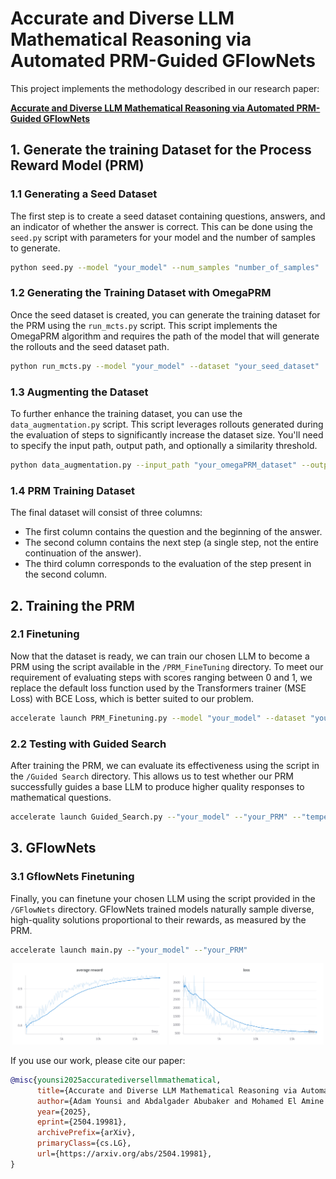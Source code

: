# Accurate and Diverse LLM Mathematical Reasoning via Automated PRM-Guided GFlowNets

This project implements the methodology described in our research paper:

**[Accurate and Diverse LLM Mathematical Reasoning via Automated PRM-Guided GFlowNets](https://arxiv.org/abs/2504.19981)**

## 1. Generate the training Dataset for the Process Reward Model (PRM)
### 1.1 Generating a Seed Dataset

The first step is to create a seed dataset containing questions, answers, and an indicator of whether the answer is correct. This can be done using the `seed.py` script with parameters for your model and the number of samples to generate.
```bash
python seed.py --model "your_model" --num_samples "number_of_samples"
```
### 1.2 Generating the Training Dataset with OmegaPRM

Once the seed dataset is created, you can generate the training dataset for the PRM using the `run_mcts.py` script. This script implements the OmegaPRM algorithm and requires the path of the model that will generate the rollouts and the seed dataset path.
```bash
python run_mcts.py --model "your_model" --dataset "your_seed_dataset"
```
### 1.3 Augmenting the Dataset

To further enhance the training dataset, you can use the `data_augmentation.py` script. This script leverages rollouts generated during the evaluation of steps to significantly increase the dataset size. You'll need to specify the input path, output path, and optionally a similarity threshold.
```bash
python data_augmentation.py --input_path "your_omegaPRM_dataset" --output_path "output_path_dataset.csv" --similarity_threshold 0.88
```
### 1.4 PRM Training Dataset
The final dataset will consist of three columns:  
- The first column contains the question and the beginning of the answer.  
- The second column contains the next step (a single step, not the entire continuation of the answer).  
- The third column corresponds to the evaluation of the step present in the second column.  

## 2. Training the PRM

### 2.1 Finetuning
Now that the dataset is ready, we can train our chosen LLM to become a PRM using the script available in the `/PRM_FineTuning` directory. To meet our requirement of evaluating steps with scores ranging between 0 and 1, we replace the default loss function used by the Transformers trainer (MSE Loss) with BCE Loss, which is better suited to our problem.
```bash
accelerate launch PRM_Finetuning.py --model "your_model" --dataset "your_dataset"
```

### 2.2 Testing with Guided Search

After training the PRM, we can evaluate its effectiveness using the script in the `/Guided Search` directory. This allows us to test whether our PRM successfully guides a base LLM to produce higher quality responses to mathematical questions.
```bash
accelerate launch Guided_Search.py --"your_model" --"your_PRM" --"temperature" --"top_p" --"number_of_proposed_steps" --"max_steps"
```
## 3. GFlowNets

### 3.1 GflowNets Finetuning
Finally, you can finetune your chosen LLM using the script provided in the `/GFlowNets` directory. GFlowNets trained models naturally sample diverse, high-quality solutions proportional to their rewards, as measured by the PRM.
```bash
accelerate launch main.py --"your_model" --"your_PRM" 
```
<p align="center">
  <img src="./images/reward.png" alt="Reward earned during GFlowNets FineTuning" width="49%">
  <img src="./images/loss.png" alt="Loss" width="49%">
</p>


If you use our work, please cite our paper:

```bibtex
@misc{younsi2025accuratediversellmmathematical,
      title={Accurate and Diverse LLM Mathematical Reasoning via Automated PRM-Guided GFlowNets}, 
      author={Adam Younsi and Abdalgader Abubaker and Mohamed El Amine Seddik and Hakim Hacid and Salem Lahlou},
      year={2025},
      eprint={2504.19981},
      archivePrefix={arXiv},
      primaryClass={cs.LG},
      url={https://arxiv.org/abs/2504.19981}, 
}

